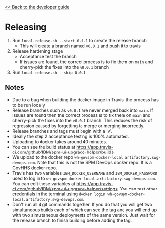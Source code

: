 [<< Back to the developer guide](../developer_guide.md)

# Releasing

1. Run `local-release.sh --start 0.0.1` to create the release branch
    - This will create a branch named `v0.0.1` and push it to travis
2. Release hardening stage
    - Acceptance test the branch
    - If issues are found, the correct process is to fix them on `main` and cherry-pick the fixes into the `v0.0.1` branch
3. Run `local-release.sh --ship 0.0.1`

## Notes

- Due to a bug when building the docker image in Travis, the process has to be run locally
- Release branches such as `v0.0.1` are never merged back into `main`. If issues are found then the correct process is to fix them on `main` and cherry-pick the fixes into the `v0.0.1` branch. This reduces the risk of regression caused by forgetting to merge or merging incorrectly.
- Release branches and tags must begin with a 'v'.
- Ideally the step 2 acceptance testing is 100% automated.
- Uploading to docker takes around 40 minutes.
- You can see the build status at https://app.travis-ci.com/github/IBM/spm-ui-upgrade-helper/builds
- We upload to the docker repo `wh-govspm-docker-local.artifactory.swg-devops.com`. Note that this is not the SPM DevOps docker repo. It is a GovHHS docker repo.
- Travis has two variables `IBM_DOCKER_USERNAME` and `IBM_DOCKER_PASSWORD` used to log in to `wh-govspm-docker-local.artifactory.swg-devops.com`. You can edit these variables at https://app.travis-ci.com/github/IBM/spm-ui-upgrade-helper/settings. You can test other credentials in the terminal using `docker login wh-govspm-docker-local.artifactory.swg-devops.com`.
- Don't run all 4 git commands together. If you do that you will get two simultaneous builds each of which can see the tag and you will end up with two simultaneous deployments of the same version. Just wait for the release branch to finish building before adding the tag.
